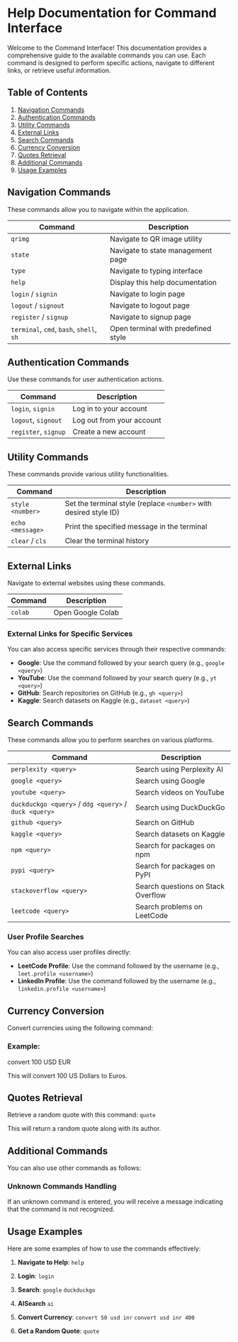 # Help Documentation for Command Interface

Welcome to the Command Interface! This documentation provides a comprehensive guide to the available commands you can use. Each command is designed to perform specific actions, navigate to different links, or retrieve useful information. 

## Table of Contents
1. [Navigation Commands](#navigation-commands)
2. [Authentication Commands](#authentication-commands)
3. [Utility Commands](#utility-commands)
4. [External Links](#external-links)
5. [Search Commands](#search-commands)
6. [Currency Conversion](#currency-conversion)
7. [Quotes Retrieval](#quotes-retrieval)
8. [Additional Commands](#additional-commands)
9. [Usage Examples](#usage-examples)

## Navigation Commands
These commands allow you to navigate within the application.

| Command | Description |
|---------|-------------|
| `qrimg` | Navigate to QR image utility |
| `state` | Navigate to state management page |
| `type` | Navigate to typing interface |
| `help` | Display this help documentation |
| `login` / `signin` | Navigate to login page |
| `logout` / `signout` | Navigate to logout page |
| `register` / `signup` | Navigate to signup page |
| `terminal`, `cmd`, `bash`, `shell`, `sh` | Open terminal with predefined style |

## Authentication Commands
Use these commands for user authentication actions.

| Command | Description |
|---------|-------------|
| `login`, `signin` | Log in to your account |
| `logout`, `signout` | Log out from your account |
| `register`, `signup` | Create a new account |

## Utility Commands
These commands provide various utility functionalities.

| Command | Description |
|---------|-------------|
| `style <number>` | Set the terminal style (replace `<number>` with desired style ID) |
| `echo <message>` | Print the specified message in the terminal |
| `clear` / `cls` | Clear the terminal history |

## External Links
Navigate to external websites using these commands.

| Command | Description |
|---------|-------------|
| `colab` | Open Google Colab |

### External Links for Specific Services
You can also access specific services through their respective commands:

- **Google**: Use the command followed by your search query (e.g., `google <query>`)
- **YouTube**: Use the command followed by your search query (e.g., `yt <query>`)
- **GitHub**: Search repositories on GitHub (e.g., `gh <query>`)
- **Kaggle**: Search datasets on Kaggle (e.g., `dataset <query>`)

## Search Commands
These commands allow you to perform searches on various platforms.

| Command | Description |
|---------|-------------|
| `perplexity <query>` | Search using Perplexity AI |
| `google <query>` | Search using Google |
| `youtube <query>` | Search videos on YouTube |
| `duckduckgo <query>` / `ddg <query>` / `duck <query>` | Search using DuckDuckGo |
| `github <query>` | Search on GitHub |
| `kaggle <query>` | Search datasets on Kaggle |
| `npm <query>` | Search for packages on npm |
| `pypi <query>` | Search for packages on PyPI |
| `stackoverflow <query>` | Search questions on Stack Overflow |
| `leetcode <query>` | Search problems on LeetCode |

### User Profile Searches
You can also access user profiles directly:

- **LeetCode Profile**: Use the command followed by the username (e.g., `leet.profile <username>`)
- **LinkedIn Profile**: Use the command followed by the username (e.g., `linkedin.profile <username>`)

## Currency Conversion
Convert currencies using the following command:


### Example:
convert 100 USD EUR

This will convert 100 US Dollars to Euros.

## Quotes Retrieval
Retrieve a random quote with this command:
`quote`

This will return a random quote along with its author.

## Additional Commands
You can also use other commands as follows:

### Unknown Commands Handling
If an unknown command is entered, you will receive a message indicating that the command is not recognized.

## Usage Examples
Here are some examples of how to use the commands effectively:

1. **Navigate to Help**:
`help`

2. **Login**:
`login`

3. **Search**:
`google`
`duckduckgo`

4. **AISearch**
`ai`

4. **Convert Currency**:
`convert 50 usd inr`
`convert usd inr 400`

5. **Get a Random Quote**:
`quote`